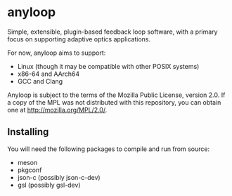 anyloop
=======

Simple, extensible, plugin-based feedback loop software, with a primary focus on
supporting adaptive optics applications.

For now, anyloop aims to support:

- Linux (though it may be compatible with other POSIX systems)
- x86-64 and AArch64
- GCC and Clang

Anyloop is subject to the terms of the Mozilla Public License, version 2.0. If a
copy of the MPL was not distributed with this repository, you can obtain one at
<http://mozilla.org/MPL/2.0/>.

Installing
----------

You will need the following packages to compile and run from source:

- meson
- pkgconf
- json-c (possibly json-c-dev)
- gsl (possibly gsl-dev)

